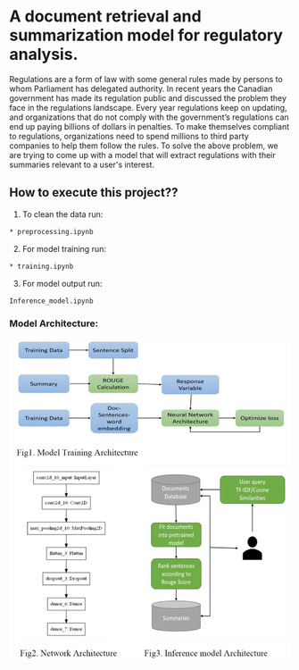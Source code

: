 # A document retrieval and summarization model for regulatory analysis.

Regulations are a form of law with some general rules made by persons to whom Parliament has delegated authority. In recent years the Canadian government has made its regulation public and discussed the problem they face in the regulations landscape. Every year regulations keep on updating, and organizations that do not comply with the government’s regulations can end up paying billions of dollars in penalties. To make themselves compliant to regulations, organizations need to spend millions to third party companies to help them follow the rules.
To solve the above problem, we are trying to come up with a model that will extract regulations with their summaries relevant to a user's interest.

## How to execute this project??

 1. To clean the data run:
 ```bash
* preprocessing.ipynb
```
2. For model training run:
```bash
* training.ipynb
```
3. For model output run:
```bash
Inference_model.ipynb
```

### Model Architecture:
![alt text](https://github.com/kshirabdhip/Data-Science---MRP/blob/master/model_architecture.png)
